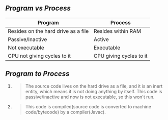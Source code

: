 *Program vs Process*
--------------------
| Program                             | Process                |
|-------------------------------------|------------------------|
| Resides on the hard drive as a file | Resides within RAM     |
| Passive/Inactive                    | Active                 |
| Not executable                      | Executable             |
| CPU not giving cycles to it         | CPU giving cycles to it |

*Program to Process*
--------------------
1. > The source code lives on the hard drive as a file, and it is an inert entity, which means it is not doing anything by itself. 
This code is passive/inactive and now is not executable, so this won't run.
2. > This code is compiled(source code is converted to machine code/bytecode) by a compiler(Javac).